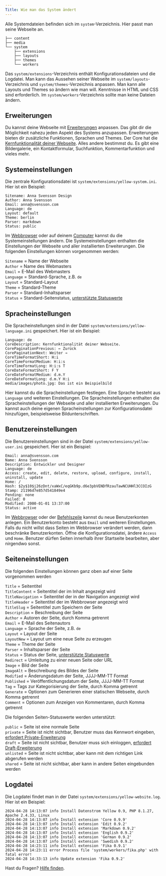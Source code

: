 ```yaml
---
Title: Wie man das System ändert
---
```

Alle Systemdateien befinden sich im `system`-Verzeichnis. Hier passt man seine Webseite an.

``` box-drawing {aria-hidden=true}
├── content
├── media
└── system
    ├── extensions
    ├── layouts
    ├── themes
    └── workers
```

Das `system/extensions`-Verzeichnis enthält Konfigurationsdateien und die Logdatei. Man kann das Aussehen seiner Webseite im `system/layouts`-Verzeichnis und `system/themes`-Verzeichnis anpassen. Man kann alle Layouts und Themes so ändern wie man will. Kenntnisse in HTML und CSS sind erforderlich. Im `system/workers`-Verzeichnis sollte man keine Dateien ändern.

## Erweiterungen

Du kannst deine Webseite mit [Erweiterungen](https://datenstrom.se/de/yellow/extensions/) anpassen. Das gibt dir die Möglichkeit nahezu jeden Aspekt des Systems anzupassen. Erweiterungen bieten dir zusätzliche Funktionen, Sprachen und Themes. Der Core hat die [Kernfunktionalität deiner Webseite](https://github.com/annaesvensson/yellow-core/tree/main/README-de.md). Alles andere bestimmst du. Es gibt eine Bildergalerie, ein Kontaktformular, Suchfunktion, Kommentarfunktion und vieles mehr.

## Systemeinstellungen

Die zentrale Konfigurationsdatei ist `system/extensions/yellow-system.ini`. Hier ist ein Beispiel:

    Sitename: Anna Svensson Design
    Author: Anna Svensson
    Email: anna@svensson.com
    Language: de
    Layout: default
    Theme: berlin
    Parser: markdown
    Status: public

Im [Webbrowser](https://github.com/annaesvensson/yellow-edit/tree/main/README-de.md) oder auf deinem [Computer](https://github.com/annaesvensson/yellow-core/tree/main/README-de.md) kannst du die Systemeinstellungen ändern. Die Systemeinstellungen enthalten die Einstellungen der Webseite und aller installierten Erweiterungen. Die folgenden Einstellungen können vorgenommen werden:

`Sitename` = Name der Webseite  
`Author` = Name des Webmasters  
`Email` = E-Mail des Webmasters  
`Language` = Standard-Sprache, z.B. `de`  
`Layout` = Standard-Layout  
`Theme` = Standard-Theme  
`Parser` = Standard-Inhaltsparser  
`Status` = Standard-Seitenstatus, [unterstützte Statuswerte](#einstellungen-status)  

## Spracheinstellungen

Die Spracheinstellungen sind in der Datei `system/extensions/yellow-language.ini` gespeichert. Hier ist ein Beispiel:

    Language: de
    CoreDescription: Kernfunktionalität deiner Webseite.
    CorePaginationPrevious: ← Zurück
    CorePaginationNext: Weiter →
    CoreTimeFormatShort: H:i
    CoreTimeFormatMedium: H:i:s
    CoreTimeFormatLong: H:i:s T
    CoreDateFormatShort: F Y
    CoreDateFormatMedium: d.m.Y
    CoreDateFormatLong: d.m.Y H:i
    media/images/photo.jpg: Das ist ein Beispielbild

Hier kannst du die Spracheinstellungen festlegen. Eine Sprache besteht aus `Language` und weiteren Einstellungen. Die Spracheinstellungen enthalten die Spracheinstellungen der Webseite und aller installierten Erweiterungen. Du kannst auch deine eigenen Spracheinstellungen zur Konfigurationsdatei hinzufügen, beispielsweise Bildunterschriften.

## Benutzereinstellungen

Die Benutzereinstellungen sind in der Datei `system/extensions/yellow-user.ini` gespeichert. Hier ist ein Beispiel:

    Email: anna@svensson.com
    Name: Anna Svensson
    Description: Entwickler und Designer
    Language: de
    Access: create, edit, delete, restore, upload, configure, install, uninstall, update
    Home: /
    Hash: $2y$10$j26zDnt/xaWxC/eqGKb9p.d6e3pbVENDfRzauTawNCUHHl3CCOIzG
    Stamp: 21196d7e857d541849e4
    Pending: none
    Failed: 0
    Modified: 2000-01-01 13:37:00
    Status: active

Im [Webbrowser](https://github.com/annaesvensson/yellow-edit/tree/main/README-de.md) oder der [Befehlszeile](https://github.com/annaesvensson/yellow-core/tree/main/README-de.md) kannst du neue Benutzerkonten anlegen. Ein Benutzerkonto besteht aus `Email` und weiteren Einstellungen. Falls du nicht willst dass Seiten im Webbrowser verändert werden, dann beschränke Benutzerkonten. Öffne die Konfigurationsdatei, ändere `Access` und `Home`. Benutzer dürfen Seiten innerhalb ihrer Startseite bearbeiten, aber nirgendwo sonst.

## Seiteneinstellungen

Die folgenden Einstellungen können ganz oben auf einer Seite vorgenommen werden

`Title` = Seitentitel  
`TitleContent` = Seitentitel der im Inhalt angezeigt wird  
`TitleNavigation` = Seitentitel der in der Navigation angezeigt wird  
`TitleHeader` = Seitentitel der im Webbrowser angezeigt wird  
`TitleSlug` = Seitentitel zum Speichern der Seite  
`Description` = Beschreibung der Seite  
`Author` = Autoren der Seite, durch Komma getrennt  
`Email` = E-Mail des Seitenautors  
`Language` = Sprache der Seite, z.B. `de`  
`Layout` = Layout der Seite  
`LayoutNew` = Layout um eine neue Seite zu erzeugen  
`Theme` = Theme der Seite  
`Parser` = Inhaltsparser der Seite  
`Status` = Status der Seite, [unterstützte Statuswerte](#einstellungen-status)  
`Redirect` = Umleitung zu einer neuen Seite oder URL  
`Image` = Bild der Seite  
`ImageAlt` = Beschreibung des Bildes der Seite  
`Modified` = Änderungsdatum der Seite, JJJJ-MM-TT Format  
`Published` = Veröffentlichungsdatum der Seite, JJJJ-MM-TT Format  
`Tag` = Tags zur Kategorisierung der Seite, durch Komma getrennt  
`Generate` = Optionen zum Generieren einer statischen Webseite, durch Komma getrennt  
`Comment` = Optionen zum Anzeigen von Kommentaren, durch Komma getrennt  

<a id="einstellungen-status"></a>Die folgenden Seiten-Statuswerte werden unterstützt:

`public` = Seite ist eine normale Seite  
`private` = Seite ist nicht sichtbar, Benutzer muss das Kennwort eingeben, [erfordert Private-Erweiterung](https://github.com/schulle4u/yellow-private/tree/main/README-de.md)  
`draft` = Seite ist nicht sichtbar, Benutzer muss sich einloggen, [erfordert Draft-Erweiterung](https://github.com/annaesvensson/yellow-draft/tree/main/README-de.md)  
`unlisted` = Seite ist nicht sichtbar, aber kann mit dem richtigen Link abgerufen werden  
`shared` = Seite ist nicht sichtbar, aber kann in andere Seiten eingebunden werden  

## Logdatei

Die Logdatei findet man in der Datei `system/extensions/yellow-website.log`. Hier ist ein Beispiel:

```
2024-04-28 14:13:07 info Install Datenstrom Yellow 0.9, PHP 8.1.27, Apache 2.4.33, Linux
2024-04-28 14:13:07 info Install extension 'Core 0.9.9'
2024-04-28 14:13:07 info Install extension 'Edit 0.9.2'
2024-04-28 14:13:07 info Install extension 'Markdown 0.9.2'
2024-04-28 14:13:07 info Install extension 'English 0.9.2'
2024-04-28 14:13:07 info Install extension 'German 0.9.2'
2024-04-28 14:13:07 info Install extension 'Swedish 0.9.2'
2024-04-28 14:23:11 info Install extension 'Fika 0.9.1'
2024-04-28 14:23:11 error Process file 'system/workers/fika.php' with fatal error!
2024-04-28 14:33:13 info Update extension 'Fika 0.9.2'
```

Hast du Fragen? [Hilfe finden](.).

